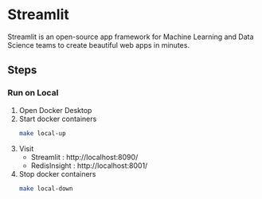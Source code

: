 # Streamlit

Streamlit is an open-source app framework for Machine Learning and Data Science teams to create beautiful web apps in minutes.

## Steps

### Run on Local

1. Open Docker Desktop
2. Start docker containers
    ```bash
    make local-up
    ```
3. Visit
    - Streamlit : http://localhost:8090/
    - RedisInsight : http://localhost:8001/
4. Stop docker containers
    ```bash
    make local-down
    ```
